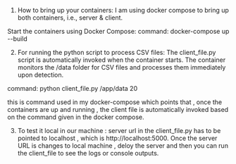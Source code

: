 1. How to bring up your containers:
I am using docker compose to bring up both containers, i.e., server & client.

Start the containers using Docker Compose: 
command: docker-compose up --build

2. For running the python script to process CSV files:
The client_file.py script is automatically invoked when the container starts. The container monitors the /data folder for CSV files and processes them immediately upon detection.

command: python client_file.py /app/data 20 

this is command used in my docker-compose which points that , once the containers are up and running , the client file is automatically invoked based on the command given in the docker compose.

3. To test it local in our machine :
server url in the client_file.py has to be pointed to localhost , which is http://localhost:5000.
Once the server URL is changes to local machine , deloy the server and then you can run the client_file to see the logs or console outputs.